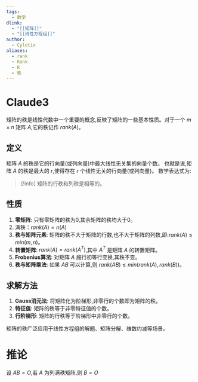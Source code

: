 ```yaml
---
tags:
  - 数学
dlink:
  - "[[矩阵]]"
  - "[[线性方程组]]"
author:
  - Cyletix
aliases:
  - rank
  - Rank
  - R
  - 秩
---
```

# Claude3
矩阵的秩是线性代数中一个重要的概念,反映了矩阵的一些基本性质。对于一个 $m \times n$ 矩阵 $A$,它的秩记作 $rank(A)$。
## 定义
矩阵 $A$ 的秩是它的行向量(或列向量)中最大线性无关集的向量个数。
也就是说,矩阵 $A$ 的秩是最大的 $r$,使得存在 $r$ 个线性无关的行向量(或列向量)。
数学表达式为:
> [!info] 
> 矩阵的行秩和列秩是相等的。
## 性质
1. **零矩阵**: 只有零矩阵的秩为0,其余矩阵的秩均大于0。
2. 满秩：$rank(A)=n(A)$
3. **秩与矩阵元素**: 矩阵的秩不大于矩阵的行数,也不大于矩阵的列数,即:$rank(A) \le min(m,n)$。
4. **转置矩阵**: $rank(A)=rank(A^T)$,其中 $A^T$ 是矩阵 $A$ 的转置矩阵。
5. **Frobenius算法**: 对矩阵 $A$ 施行初等行变换,其秩不变。
6. **秩与矩阵乘法**: 如果 $AB$ 可以计算,则 $rank(AB) \le min(rank(A),rank(B))$。
## 求解方法
1. **Gauss消元法**: 将矩阵化为阶梯形,非零行的个数即为矩阵的秩。
2. **特征值**: 矩阵的秩等于非零特征值的个数。
3. **行阶梯形**: 矩阵的行秩等于阶梯形中非零行的个数。

矩阵的秩广泛应用于线性方程组的解题、矩阵分解、维数约减等场景。



# 推论
设 $AB=O$,若 $A$ 为列满秩矩阵,则 $B=O$
